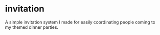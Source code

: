 # invitation
A simple invitation system I made for easily coordinating people coming to my themed dinner parties.
